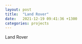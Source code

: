 ```yaml
---
layout: post
title:  "Land Rover"
date:   2021-12-19 09:41:36 +1300
categories: projects
---
```


Land Rover